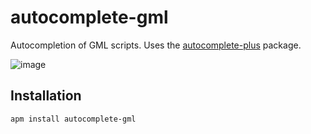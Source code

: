 # autocomplete-gml
Autocompletion of GML scripts. Uses the [autocomplete-plus](https://github.com/atom/autocomplete-plus) package.

![image](https://cloud.githubusercontent.com/assets/6304200/12626924/21e2df78-c533-11e5-90c4-03f4eaa6e895.png)

## Installation

    apm install autocomplete-gml
